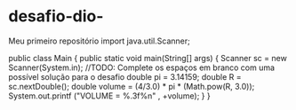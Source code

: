 # desafio-dio-
Meu primeiro repositório 
import java.util.Scanner;

public class Main {
    public static void main(String[] args) {
  		Scanner sc = new Scanner(System.in);
 //TODO: Complete os espaços em branco com uma possível solução para o desafio 
double pi = 3.14159;
double R = sc.nextDouble();
double volume = (4/3.0) * pi * (Math.pow(R, 3.0));
System.out.printf ("VOLUME = %.3f%n" , +volume);
}
}
